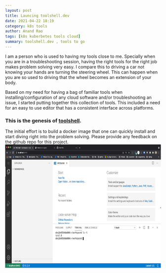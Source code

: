 ```yaml
---
layout: post
title: Launcing toolshell.dev
date: 2021-04-22 18:19
category: k8s tools
author: Anand Rao
tags: [k8s kuberbetes tools cloud]
summary: toolshell.dev , tools to go
---
```


I am a person who is used to having my tools close to me. Specially when you are in a troubleshooting session, having the right tools for the right job makes problem solving very easy. I compare this to driving a car not knowing your hands are turning the steering wheel. 
This can happen when you are so used to driving that the wheel becomes an extension of your body. 

Based on my need for having a bag of familiar tools when installing/configuration of any cloud software and/or troubleshooting an issue, I started putting together this collection of tools. This included a need for an easy to use editor that has a consistent interface across platforms. 
### This is the genesis of [toolshell](http://www.toolshell.dev). 

The initial effort is to build a docker image that one can quickly install and start diving right into the problem solving. 
Please provide any feedback on the github repo for this project. 
<img src="/images/code-server.jpg" width="600" height="400">

